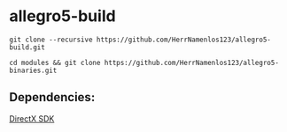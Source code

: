 # allegro5-build

`git clone --recursive https://github.com/HerrNamenlos123/allegro5-build.git`

`cd modules && git clone https://github.com/HerrNamenlos123/allegro5-binaries.git`

## Dependencies:
[DirectX SDK](https://www.microsoft.com/en-us/download/details.aspx)

